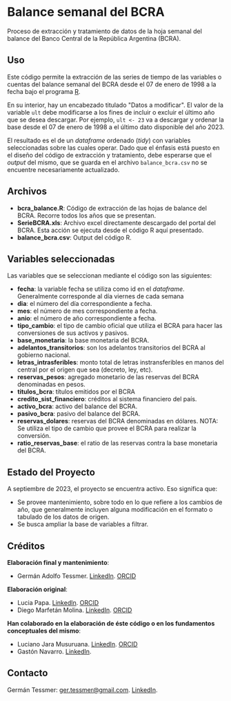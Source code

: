 # Balance semanal del BCRA

Proceso de extracción y tratamiento de datos de la hoja semanal del balance del Banco Central de la República Argentina (BCRA).

## Uso

Este código permite la extracción de las series de tiempo de las variables o cuentas del balance semanal del BCRA desde el 07 de enero de 1998 a la fecha bajo el programa [R](https://www.r-project.org/).

En su interior, hay un encabezado titulado "Datos a modificar". El valor de la variable `ult` debe modificarse a los fines de incluir o excluir el último año que se desea descargar. Por ejemplo, `ult <- 23` va a descargar y ordenar la base desde el 07 de enero de 1998 a el último dato disponible del año 2023.

El resultado es el de un *dataframe* ordenado (*tidy*) con variables seleccionadas sobre las cuales operar. Dado que el énfasis está puesto en el diseño del código de extracción y tratamiento, debe esperarse que el *output* del mismo, que se guarda en el archivo `balance_bcra.csv` no se encuentre necesariamente actualizado.

## Archivos

-   **bcra_balance.R**: Código de extracción de las hojas de balance del BCRA. Recorre todos los años que se presentan.
-   **SerieBCRA.xls**: Archivo excel directamente descargado del portal del BCRA. Esta acción se ejecuta desde el código R aquí presentado.
-   **balance_bcra.csv**: Output del código R.

## Variables seleccionadas

Las variables que se seleccionan mediante el código son las siguientes:

-   **fecha**: la variable fecha se utiliza como id en el *dataframe*. Generalmente corresponde al día viernes de cada semana
-   **dia**: el número del día correspondiente a fecha.
-   **mes**: el número de mes correspondiente a fecha.
-   **anio**: el número de año correspondiente a fecha.
-   **tipo_cambio**: el tipo de cambio oficial que utiliza el BCRA para hacer las conversiones de sus activos y pasivos.
-   **base_monetaria**: la base monetaria del BCRA.
-   **adelantos_transitorios**: son los adelantos transitorios del BCRA al gobierno nacional.
-   **letras_intrasferibles**: monto total de letras instransferibles en manos del central por el origen que sea (decreto, ley, etc).
-   **reservas_pesos**: agregado monetario de las reservas del BCRA denominadas en pesos.
-   **titulos_bcra**: títulos emitidos por el BCRA
-   **credito_sist_financiero**: créditos al sistema financiero del país.
-   **activo_bcra**: activo del balance del BCRA.
-   **pasivo_bcra**: pasivo del balance del BCRA.
-   **reservas_dolares**: reservas del BCRA denominadas en dólares. NOTA: Se utiliza el tipo de cambio que provee el BCRA para realizar la conversión.
-   **ratio_reservas_base**: el ratio de las reservas contra la base monetaria del BCRA.

## Estado del Proyecto

A septiembre de 2023, el proyecto se encuentra activo. Eso significa que:

-   Se provee mantenimiento, sobre todo en lo que refiere a los cambios de año, que generalmente incluyen alguna modificación en el formato o tabulado de los datos de origen.
-   Se busca ampliar la base de variables a filtrar.

## Créditos

**Elaboración final y mantenimiento**:

-   Germán Adolfo Tessmer. [LinkedIn](https://www.linkedin.com/in/gtessmer/). [ORCID](https://orcid.org/0000-0002-3827-7027)

**Elaboración original**:

-   Lucia Papa. [LinkedIn](https://www.linkedin.com/in/lic-lucia-papa/). [ORCID](https://orcid.org/0000-0002-3827-7027)
-   Diego Marfetán Molina. [LinkedIn](https://www.linkedin.com/in/diegomarfetan/). [ORCID](https://orcid.org/0000-0003-4638-0902)

**Han colaborado en la elaboración de éste código o en los fundamentos conceptuales del mismo**:

-   Luciano Jara Musuruana. [LinkedIn](https://www.linkedin.com/in/luciano-jara-musuruana/). [ORCID](https://orcid.org/0000-0002-0203-180X)
-   Gastón Navarro. [LinkedIn](https://www.linkedin.com/in/gast%C3%B3n-navarro-aa58661b3/).

## Contacto

Germán Tessmer: [ger.tessmer\@gmail.com](ger.tessmer@gmail.com). [LinkedIn](https://www.linkedin.com/in/gtessmer/).
